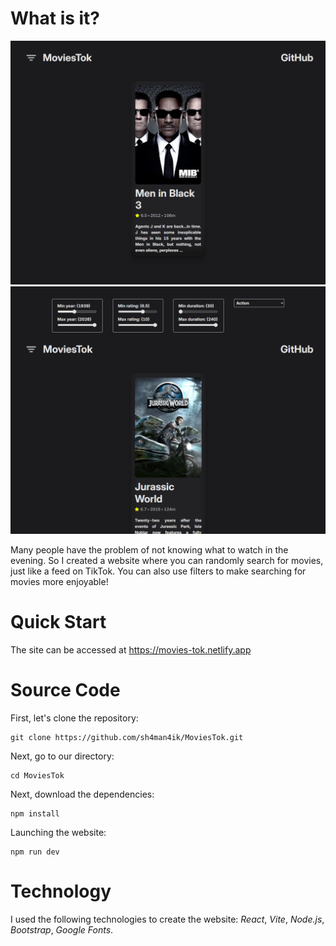 # What is it?

![Screenshot](./Screenshot.png) ![Screenshot2](./Screenshot2.png)

Many people have the problem of not knowing what to watch in the evening. So I created a website where you can randomly
search for movies, just like a feed on TikTok. You can also use filters to make searching for movies more enjoyable!

# Quick Start

The site can be accessed at https://movies-tok.netlify.app

# Source Code

First, let's clone the repository:

```
git clone https://github.com/sh4man4ik/MoviesTok.git
```

Next, go to our directory:

```
cd MoviesTok
```

Next, download the dependencies:

```
npm install
```

Launching the website:

```
npm run dev
```

# Technology

I used the following technologies to create the website: _React_, _Vite_, _Node.js_, _Bootstrap_, _Google Fonts_.
